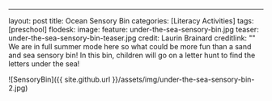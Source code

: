 ---
layout: post
title: Ocean Sensory Bin
categories: [Literacy Activities]
tags: [preschool]
flodesk: 
image:
  feature: under-the-sea-sensory-bin.jpg
  teaser: under-the-sea-sensory-bin-teaser.jpg
  credit: Laurin Brainard
  creditlink: ""
We are in full summer mode here so what could be more fun than a sand and sea sensory bin! In this bin, children will go on a letter hunt to find the letters under the sea! 

![SensoryBin]({{ site.github.url }}/assets/img/under-the-sea-sensory-bin-2.jpg)
